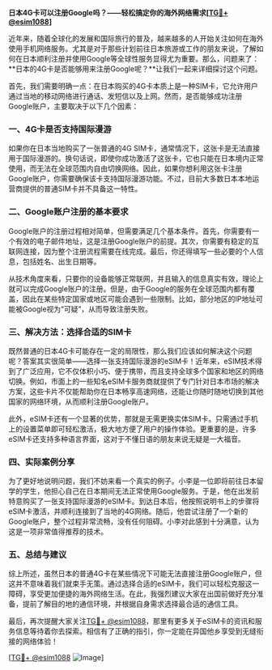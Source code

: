 **日本4G卡可以注册Google吗？——轻松搞定你的海外网络需求[[TG💪+ @esim1088](https://t.me/s/esim1088)]**

近年来，随着全球化的发展和国际旅行的普及，越来越多的人开始关注如何在海外使用手机网络服务。尤其是对于那些计划前往日本旅游或工作的朋友来说，了解如何在日本顺利注册并使用Google等全球性服务显得尤为重要。那么，问题来了：**日本的4G卡是否能够用来注册Google呢？**让我们一起来详细探讨这个问题。

首先，我们需要明确一点：在日本购买的4G卡本质上是一种SIM卡，它允许用户通过当地的移动网络进行通话、发短信以及上网。然而，是否能够成功注册Google账户，主要取决于以下几个因素：

### **一、4G卡是否支持国际漫游**

如果你在日本当地购买了一张普通的4G SIM卡，通常情况下，这张卡是无法直接用于国际漫游的。换句话说，即使你成功激活了这张卡，它也只能在日本境内正常使用，而无法在全球范围内自由切换网络。因此，如果你想利用这张卡注册Google账户，你需要确保该卡支持国际漫游功能。不过，目前大多数日本本地运营商提供的普通SIM卡并不具备这一特性。

### **二、Google账户注册的基本要求**

Google账户的注册过程相对简单，但需要满足几个基本条件。首先，你需要有一个有效的电子邮件地址，这是注册Google账户的前提。其次，你需要有稳定的互联网连接，因为整个注册流程需要在线完成。最后，你还得填写一些必要的个人信息，包括姓名、出生日期等。

从技术角度来看，只要你的设备能够正常联网，并且输入的信息真实有效，理论上就可以完成Google账户的注册。但是，由于Google的服务在全球范围内都有覆盖，因此在某些特定国家或地区可能会遇到一些限制。比如，部分地区的IP地址可能被Google视为“可疑”，从而导致注册失败。

### **三、解决方法：选择合适的SIM卡**

既然普通的日本4G卡可能存在一定的局限性，那么我们应该如何解决这个问题呢？答案其实很简单——选择一张支持国际漫游的eSIM卡！近年来，eSIM技术得到了广泛应用，它不仅体积小巧、便于携带，而且支持全球多个国家和地区的网络切换。例如，市面上的一些知名eSIM卡服务商就提供了专门针对日本市场的解决方案，这些卡片不仅能帮助你在日本畅享高速网络，还能让你随时随地切换到其他国家的网络环境，从而顺利注册Google账户。

此外，eSIM卡还有一个显著的优势，那就是无需更换实体SIM卡。只需通过手机上的设置菜单即可轻松激活，极大地方便了用户的操作体验。更重要的是，许多eSIM卡还支持多种语言界面，这对于不懂日语的朋友来说无疑是一大福音。

### **四、实际案例分享**

为了更好地说明问题，我们不妨来看一个真实的例子。小李是一位即将前往日本留学的学生，他担心自己在日本期间无法正常使用Google服务。于是，他在出发前特意购买了一张支持国际漫游的eSIM卡。到达日本后，他按照说明书上的步骤将eSIM卡激活，并顺利连接到了当地的4G网络。随后，他尝试注册了一个新的Google账户，整个过程非常流畅，没有任何阻碍。小李对此感到十分满意，认为这是一项非常值得推荐的技术。

### **五、总结与建议**

综上所述，虽然日本的普通4G卡在某些情况下可能无法直接注册Google账户，但这并不意味着我们就束手无策。通过选择合适的eSIM卡，我们可以轻松克服这一障碍，享受更加便捷的海外网络生活。在此，我强烈建议大家在出国前做好充分准备，提前了解目的地的通信环境，并根据自身需求选择最合适的通信工具。

最后，再次提醒大家关注[TG💪+ @esim1088](https://t.me/s/esim1088)，那里有更多关于eSIM卡的资讯和服务信息等待着你去探索。相信有了正确的指引，你一定能在异国他乡享受到无缝衔接的网络体验！

[[TG💪+ @esim1088](https://t.me/s/esim1088) ![Image](https://i.postimg.cc/4NQfJmqS/Snipaste-2025-05-13-00-14-12.png)]
